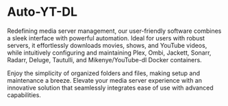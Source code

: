 # Auto-YT-DL

Redefining media server management, our user-friendly software combines a sleek interface with powerful automation. Ideal for users with robust servers, it effortlessly downloads movies, shows, and YouTube videos, while intuitively configuring and maintaining Plex, Ombi, Jackett, Sonarr, Radarr, Deluge, Tautulli, and Mikenye/YouTube-dl Docker containers. 

Enjoy the simplicity of organized folders and files, making setup and maintenance a breeze. Elevate your media server experience with an innovative solution that seamlessly integrates ease of use with advanced capabilities.
